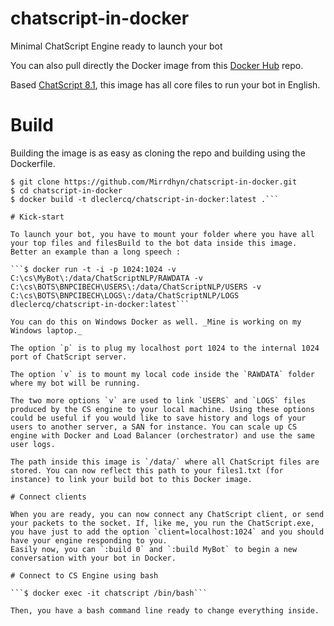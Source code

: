 # chatscript-in-docker
Minimal ChatScript Engine ready to launch your bot

You can also pull directly the Docker image from this [Docker Hub](https://hub.docker.com/r/dleclercq/chatscript-in-docker/) repo.

Based [ChatScript 8.1](https://github.com/chatscriptnlp/ChatScriptNLP), this image has all core files to run your bot in English.

# Build

Building the image is as easy as cloning the repo and building using the Dockerfile.

```
$ git clone https://github.com/Mirrdhyn/chatscript-in-docker.git
$ cd chatscript-in-docker
$ docker build -t dleclercq/chatscript-in-docker:latest .```

# Kick-start

To launch your bot, you have to mount your folder where you have all your top files and filesBuild to the bot data inside this image.
Better an example than a long speech :

```$ docker run -t -i -p 1024:1024 -v C:\cs\MyBot\:/data/ChatScriptNLP/RAWDATA -v C:\cs\BOTS\BNPCIBECH\USERS\:/data/ChatScriptNLP/USERS -v C:\cs\BOTS\BNPCIBECH\LOGS\:/data/ChatScriptNLP/LOGS dleclercq/chatscript-in-docker:latest```

You can do this on Windows Docker as well. _Mine is working on my Windows laptop._

The option `p` is to plug my localhost port 1024 to the internal 1024 port of ChatScript server.

The option `v` is to mount my local code inside the `RAWDATA` folder where my bot will be running.

The two more options `v` are used to link `USERS` and `LOGS` files produced by the CS engine to your local machine. Using these options could be useful if you would like to save history and logs of your users to another server, a SAN for instance. You can scale up CS engine with Docker and Load Balancer (orchestrator) and use the same user logs.

The path inside this image is `/data/` where all ChatScript files are stored. You can now reflect this path to your files1.txt (for instance) to link your build bot to this Docker image.

# Connect clients

When you are ready, you can now connect any ChatScript client, or send your packets to the socket. If, like me, you run the ChatScript.exe, you have just to add the option `client=localhost:1024` and you should have your engine responding to you.
Easily now, you can `:build 0` and `:build MyBot` to begin a new conversation with your bot in Docker.

# Connect to CS Engine using bash

```$ docker exec -it chatscript /bin/bash```

Then, you have a bash command line ready to change everything inside.